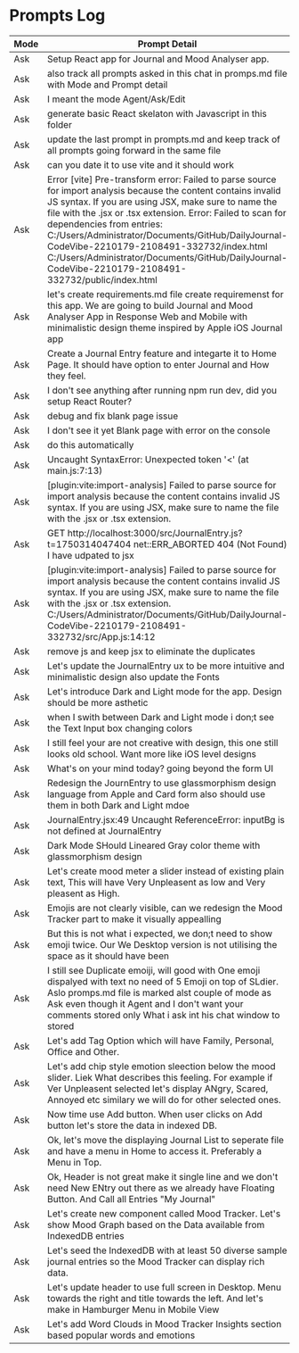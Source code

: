 # Prompts Log

| Mode  | Prompt Detail |
|-------|--------------|
| Ask   | Setup React app for Journal and Mood Analyser app. |
| Ask   | also track all prompts asked in this chat in promps.md file with Mode and Prompt detail |
| Ask   | I meant the mode Agent/Ask/Edit |
| Ask   | generate basic React skelaton with Javascript in this folder |
| Ask   | update the last prompt in prompts.md and keep track of all prompts going forward in the same file |
| Ask   | can you date it to use vite and it should work |
| Ask   | Error [vite] Pre-transform error: Failed to parse source for import analysis because the content contains invalid JS syntax. If you are using JSX, make sure to name the file with the .jsx or .tsx extension. Error:   Failed to scan for dependencies from entries: C:/Users/Administrator/Documents/GitHub/DailyJournal-CodeVibe-2210179-2108491-332732/index.html C:/Users/Administrator/Documents/GitHub/DailyJournal-CodeVibe-2210179-2108491-332732/public/index.html |
| Ask   | let's create requirements.md file create requiremenst for this app. We are going to build Journal and Mood Analyser App in Response Web and Mobile with minimalistic design theme inspired by Apple iOS Journal app |
| Ask   | Create a Journal Entry feature and integarte it to Home Page. It should have option to enter Journal and How they feel. |
| Ask   | I don't see anything after running npm run dev, did you setup React Router? |
| Ask   | debug and fix blank page issue |
| Ask   | I don't see it yet Blank page with error on the console |
| Ask   | do this automatically |
| Ask   | Uncaught SyntaxError: Unexpected token '<' (at main.js:7:13) |
| Ask   | [plugin:vite:import-analysis] Failed to parse source for import analysis because the content contains invalid JS syntax. If you are using JSX, make sure to name the file with the .jsx or .tsx extension. |
| Ask   | GET http://localhost:3000/src/JournalEntry.js?t=1750314047404 net::ERR_ABORTED 404 (Not Found) I have udpated to jsx |
| Ask   | [plugin:vite:import-analysis] Failed to parse source for import analysis because the content contains invalid JS syntax. If you are using JSX, make sure to name the file with the .jsx or .tsx extension. C:/Users/Administrator/Documents/GitHub/DailyJournal-CodeVibe-2210179-2108491-332732/src/App.js:14:12 |
| Ask   | remove js and keep jsx to eliminate the duplicates |
| Ask   | Let's update the JournalEntry ux to be more intuitive and minimalistic design also update the Fonts |
| Ask   | Let's introduce Dark and Light mode for the app. Design should be more asthetic |
| Ask   | when I swith between Dark and Light mode i don;t see the Text Input box changing colors |
| Ask   | I still feel your are not creative with design, this one still looks old school. Want more like iOS level designs |
| Ask   | What's on your mind today? going beyond the form UI |
| Ask   | Redesign the JournEntry to use glassmorphism design language from Apple and Card form also should use them in both Dark and Light mdoe |
| Ask   | JournalEntry.jsx:49 Uncaught ReferenceError: inputBg is not defined at JournalEntry |
| Ask   | Dark Mode SHould Lineared Gray color theme with glassmorphism design |
| Ask   | Let's create mood meter a slider instead of existing plain text, This will have Very Unpleasent as low and Very pleasent as High. |
| Ask   | Emojis are not clearly visible, can we redesign the Mood Tracker part to make it visually appealling |
| Ask   | But this is not what i expected, we don;t need to show emoji twice. Our We Desktop version is not utilising the space as it should have been |
| Ask   | I still see Duplicate emoiji, will good with One emoji dispalyed with text no need of 5 Emoji on top of SLdier. Aslo promps.md file is marked alst couple of mode as Ask even though it Agent and I don't want your comments stored only What i ask int his chat window to stored |
| Ask   | Let's add Tag Option which will have Family, Personal, Office and Other. |
| Ask   | Let's add chip style emotion sleection below the mood slider. Liek What describes this feeling. For example if Ver Unpleasent selected let's display ANgry, Scared, Annoyed etc similary we will do for other selected ones. |
| Ask   | Now time use Add button. When user clicks on Add button let's store the data in indexed DB. |
| Ask   | Ok, let's move the displaying Journal List to seperate file and have a menu in Home to access it. Preferably a Menu in Top. |
| Ask   | Ok, Header is not great make it single line and we don't need New ENtry out there as we already have Floating Button. And Call all Entries "My Journal" |
| Ask   | Let's create new component called Mood Tracker. Let's show Mood Graph based on the Data available from IndexedDB entries |
| Ask   | Let's seed the IndexedDB with at least 50 diverse sample journal entries so the Mood Tracker can display rich data. |
| Ask   | Let's update header to use full screen in Desktop. Menu towards the right and title towards the left. And let's make in Hamburger Menu in Mobile View |
| Ask   | Let's add Word Clouds in Mood Tracker Insights section based popular words and emotions |
